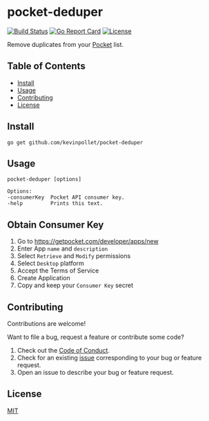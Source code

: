 # pocket-deduper <!-- omit in toc -->

[![Build Status](https://github.com/kevinpollet/pocket-deduper/workflows/build/badge.svg)](https://github.com/kevinpollet/pocket-deduper/actions)
[![Go Report Card](https://goreportcard.com/badge/github.com/kevinpollet/pocket-deduper)](https://goreportcard.com/report/github.com/kevinpollet/pocket-deduper)
[![License](https://img.shields.io/github/license/kevinpollet/pocket-deduper)](./LICENSE.md)

Remove duplicates from your [Pocket](https://app.getpocket.com/) list.

## Table of Contents <!-- omit in toc -->

- [Install](#install)
- [Usage](#usage)
- [Contributing](#contributing)
- [License](#license)

## Install

```shell
go get github.com/kevinpollet/pocket-deduper
```

## Usage

```shell
pocket-deduper [options]

Options:
-consumerKey  Pocket API consumer key.
-help         Prints this text.
```

## Obtain Consumer Key

1. Go to https://getpocket.com/developer/apps/new
2. Enter App `name` and `description`
3. Select `Retrieve` and `Modify` permissions
4. Select `Desktop` platform
5. Accept the Terms of Service
6. Create Application
7. Copy and keep your `Consumer Key` secret

## Contributing

Contributions are welcome!

Want to file a bug, request a feature or contribute some code?

1. Check out the [Code of Conduct](./CODE_OF_CONDUCT.md).
2. Check for an existing [issue](https://github.com/kevinpollet/pocket-deduper/issues) corresponding to your bug or feature request.
3. Open an issue to describe your bug or feature request.

## License

[MIT](./LICENSE.md)
